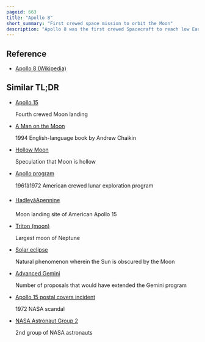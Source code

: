 ```yaml
---
pageid: 663
title: "Apollo 8"
short_summary: "First crewed space mission to orbit the Moon"
description: "Apollo 8 was the first crewed Spacecraft to reach low Earth Orbit and the first human Flight on the Moon. The Crew orbited the Moon Ten Times without Landing and then safely departed back to Earth. These three Astronauts—Frank Borman, James Lovell, and William Anders—Were the first Humans to witness and photograph the far Side of the Moon and an Earthrise."
---
```


## Reference

- [Apollo 8 (Wikipedia)](https://en.wikipedia.org/?curid=663)

## Similar TL;DR

- [Apollo 15](/tldr/en/apollo-15)

  Fourth crewed Moon landing

- [A Man on the Moon](/tldr/en/a-man-on-the-moon)

  1994 English-language book by Andrew Chaikin

- [Hollow Moon](/tldr/en/hollow-moon)

  Speculation that Moon is hollow

- [Apollo program](/tldr/en/apollo-program)

  1961â1972 American crewed lunar exploration program

- [HadleyâApennine](/tldr/en/hadleyapennine)

  Moon landing site of American Apollo 15

- [Triton (moon)](/tldr/en/triton-moon)

  Largest moon of Neptune

- [Solar eclipse](/tldr/en/solar-eclipse)

  Natural phenomenon wherein the Sun is obscured by the Moon

- [Advanced Gemini](/tldr/en/advanced-gemini)

  Number of proposals that would have extended the Gemini program

- [Apollo 15 postal covers incident](/tldr/en/apollo-15-postal-covers-incident)

  1972 NASA scandal

- [NASA Astronaut Group 2](/tldr/en/nasa-astronaut-group-2)

  2nd group of NASA astronauts
